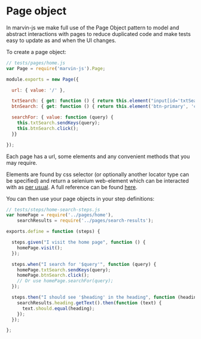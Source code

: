 # Page object

In marvin-js we make full use of the Page Object pattern to model and abstract interactions with pages to reduce duplicated code and make tests easy to update as and when the UI changes.

To create a page object:

```javascript
// tests/pages/home.js
var Page = require('marvin-js').Page;

module.exports = new Page({

  url: { value: '/' },

  txtSearch: { get: function () { return this.element("input[id='txtSearch']"); } },
  btnSearch: { get: function () { return this.element('btn-primary', 'className'); } },

  searchFor: { value: function (query) {
    this.txtSearch.sendKeys(query);
    this.btnSearch.click();
  }}

});
```

Each page has a url, some elements and any convenient methods that you may require.

Elements are found by css selector (or optionally another locator type can be specified) and return a selenium web-element which can be interacted with as [per usual](https://code.google.com/p/selenium/wiki/WebDriverJs). A full reference can be found [here](README.MD#page-object-reference).

You can then use your page objects in your step definitions:

```javascript
// tests/steps/home-search-steps.js
var homePage = require('../pages/home'),
    searchResults = require('../pages/search-results');

exports.define = function (steps) {

  steps.given("I visit the home page", function () {
    homePage.visit();
  });

  steps.when("I search for '$query'", function (query) {
    homePage.txtSearch.sendKeys(query);
    homePage.btnSearch.click();
    // Or use homePage.searchFor(query);
  });

  steps.then("I should see '$heading' in the heading", function (heading) {
    searchResults.heading.getText().then(function (text) {
      text.should.equal(heading);
    });
  });

};

```
